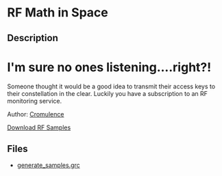 # RF Math in Space

## Description

# I'm sure no ones listening....right?!

Someone thought it would be a good idea to transmit their access keys to their constellation in the clear. Luckily you have a subscription to an RF monitoring service. 

Author: [Cromulence](https://cromulence.com)

[Download RF Samples](https://www.dropbox.com/s/frob7gepl74j2xw/samples.bin)

## Files

* [generate_samples.grc](files/generate_samples.grc)

